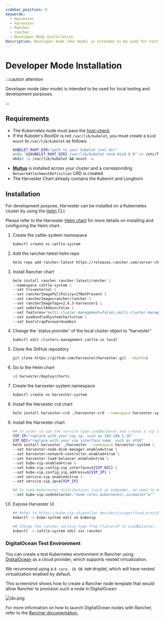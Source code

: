 ```yaml
---
sidebar_position: 9
keywords:
  - Harvester
  - harvester
  - Rancher
  - rancher
  - Developer Mode Installation
Description: Developer mode (dev mode) is intended to be used for testing and development purposes.
---
```


# Developer Mode Installation

:::caution attention

Developer mode (dev mode) is intended to be used for local testing and development purposes.

:::

## Requirements

- The Kubernetes node must pass the [host-check](https://raw.githubusercontent.com/harvester/harvester/master/hack/host-check.sh)
- If the Kubelet's RootDir is not `/var/lib/kubelet`, you must create a `bind mount` to `/var/lib/kubelet` as follows:
   ```bash
   KUBELET_ROOT_DIR="path to your kubelet root dir"
   echo "${KUBELET_ROOT_DIR} /var/lib/kubelet none bind 0 0" >> /etc/fstab
   mkdir -p /var/lib/kubelet && mount -a
   ```
- [**Multus**](https://kubernetes.io/docs/concepts/cluster-administration/networking/#multus-a-multi-network-plugin) is installed across your cluster and a corresponding `NetworkAttachmentDefinition` CRD is created.
- The Harvester Chart already contains the Kubevirt and Longhorn

## Installation

For development purpose, Harvester can be installed on a Kubernetes cluster by using the [Helm](https://helm.sh/) CLI.

Please refer to the Harvester [Helm chart](https://github.com/harvester/harvester/blob/master/deploy/charts/harvester/README.md) for more details on installing and configuring the Helm chart.

1. Create the cattle-system namespace
   ```bash
   kubectl create ns cattle-system
   ```

1. Add the rancher-latest helm repo
   ```bash
   helm repo add rancher-latest https://releases.rancher.com/server-charts/latest
   ```

1. Install Rancher chart
   ```bash
   helm install rancher rancher-latest/rancher \
   --namespace cattle-system \
   --set tls=external \
   --set rancherImagePullPolicy=IfNotPresent \
   --set rancherImage=rancher/rancher \
   --set rancherImageTag=v2.6.3-harvester1 \
   --set noDefaultAdmin=false \
   --set features="multi-cluster-management=false\,multi-cluster-management-agent=false" \
   --set useBundledSystemChart=true \
   --set bootstrapPassword=admin
   ```

1. Change the 'status.provider' of the local cluster object to "harvester"
   ```bash
   kubectl edit clusters.management.cattle.io local
   ```

1. Clone the GitHub repository
   ```bash
   git clone https://github.com/harvester/harvester.git --depth=1
   ```

1. Go to the Helm chart
   ```bash
   cd harvester/deploy/charts
   ```

1. Create the harvester-system namespace
   ```bash
   kubectl create ns harvester-system
   ```

1. Install the Harvester crd chart
   ```bash
   helm install harvester-crd ./harvester-crd --namespace harvester-system
   ```

1. Install the Harvester chart
   ```bash
   ## In order to use the service type LoadBalancer and create a vip in control-plane nodes, we need to enable kubevip.
   VIP_IP="replace with your vip ip, such as 192.168.5.10"
   VIP_NIC="replace with your vip interface name, such as eth0"
   helm install harvester ./harvester --namespace harvester-system \
   --set harvester-node-disk-manager.enabled=true \
   --set harvester-network-controller.enabled=true \
   --set harvester-load-balancer.enabled=true \
   --set kube-vip.enabled=true \
   --set kube-vip.config.vip_interface=${VIP_NIC} \
   --set kube-vip.config.vip_address=${VIP_IP} \
   --set service.vip.enabled=true \
   --set service.vip.ip=${VIP_IP}
   ```

   ```bash
   ## In some Kubernetes distributions (such as kubeadm), we need to modify the kube-vip nodeSelector to match the control-plane nodes.
   --set kube-vip.nodeSelector."node-role\.kubernetes\.io/master"=""
   ```

1. Expose Harvester UI
   ```bash
   ## Refer to https://kube-vip.chipzoller.dev/docs/usage/cloud-provider/. Add `cidr-cattle-system: ${VIP_IP}/32` to kubevip configMap.
   kubectl -n kube-system edit cm kubevip

   ## Change the rancher service type from ClusterIP to LoadBalancer, and then you can access Harvester UI via https://${VIP_IP}.
   kubectl -n cattle-system edit svc rancher
   ```

### DigitalOcean Test Environment

You can create a test Kubernetes environment in Rancher using [DigitalOcean](https://www.digitalocean.com/) as a cloud provider, which supports nested virtualization.

We recommend using a `8 core, 16 GB RAM` droplet, which will have nested virtualization enabled by default.

This screenshot shows how to create a Rancher node template that would allow Rancher to provision such a node in DigitalOcean:

![do.png](do.png)

For more information on how to launch DigitalOcean nodes with Rancher, refer to the [Rancher documentation.](https://rancher.com/docs/rancher/v2.x/en/cluster-provisioning/rke-clusters/node-pools/digital-ocean/)
